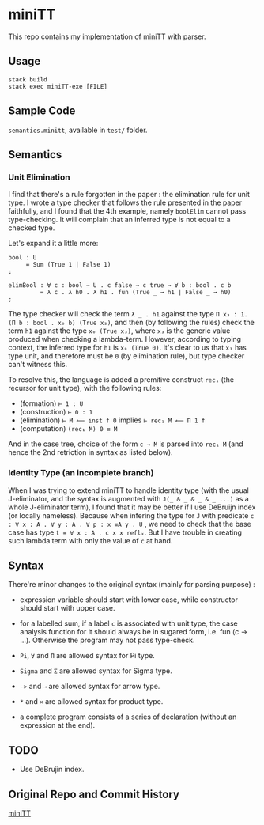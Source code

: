 # miniTT

This repo contains my implementation of miniTT with parser.

## Usage
```
stack build
stack exec miniTT-exe [FILE]
```

## Sample Code
`semantics.minitt`, available in `test/` folder.

## Semantics

### Unit Elimination
I find that there's a rule forgotten in the paper : the elimination rule for unit type. I wrote a type checker that follows the rule presented in the paper faithfully, and I found that the 4th example, namely `boolElim` cannot pass type-checking. It will complain that an inferred type is not equal to a checked type.

Let's expand it a little more:
```
bool : U 
     = Sum (True 1 | False 1)
;

elimBool : ∀ c : bool → U . c false → c true → ∀ b : bool . c b
         = λ c . λ h0 . λ h1 . fun (True _ → h1 | False _ → h0)
; 
```
The type checker will check the term `λ _ . h1` against the type `Π x₃ : 1. (Π b : bool . x₀ b) (True x₃)`, and then (by following the rules) check the term `h1` against the type `x₀ (True x₃)`, where `x₃` is the generic value produced when checking a lambda-term. However, according to typing context, the inferred type for `h1` is `x₀ (True 0)`. It's clear to us that `x₃` has type unit, and therefore must be `0` (by elimination rule), but type checker can't witness this.

To resolve this, the language is added a premitive construct `rec₁` (the recursor for unit type), with the following rules:
* (formation) `⊢ 1 : U`
* (construction) `⊢ 0 : 1`
* (elimination) `⊢ M ⟸ inst f 0` implies `⊢ rec₁ M ⟸ Π 1 f`
* (computation) `(rec₁ M) 0 ≡ M`

And in the case tree, choice of the form `c → M` is parsed into `rec₁ M` (and hence the 2nd retriction in syntax as listed below).

### Identity Type (an incomplete branch)
When I was trying to extend miniTT to handle identity type (with the usual J-eliminator, and the syntax is augmented with `J(_ & _ & _ & _ ...)` as a whole J-eliminator term), I found that it may be better if I use DeBruijn index (or locally nameless). Because when infering the type for `J` with predicate `c : ∀ x : A . ∀ y : A . ∀ p : x ≡A y . U` , we need to check that the base case has type `t = ∀ x : A . c x x reflₓ`. But I have trouble in creating such lambda term with only the value of `c` at hand.

## Syntax
There're minor changes to the original syntax (mainly for parsing purpose) :

* expression variable should start with lower case, while constructor should start with upper case.

* for a labelled sum, if a label `c` is associated with unit type, the case analysis function for it should always be in sugared form, i.e. fun (c → ...). Otherwise the program may not pass type-check.

* `Pi`, `∀` and `Π` are allowed syntax for Pi type.

* `Sigma` and `Σ` are allowed syntax for Sigma type.

* `->` and `→` are allowed syntax for arrow type.

* `*` and `×` are allowed syntax for product type.

* a complete program consists of a series of declaration (without an expression at the end).

## TODO
* Use DeBrujin index.

## Original Repo and Commit History
[miniTT](https://github.com/KomaEc/Type-Systems)